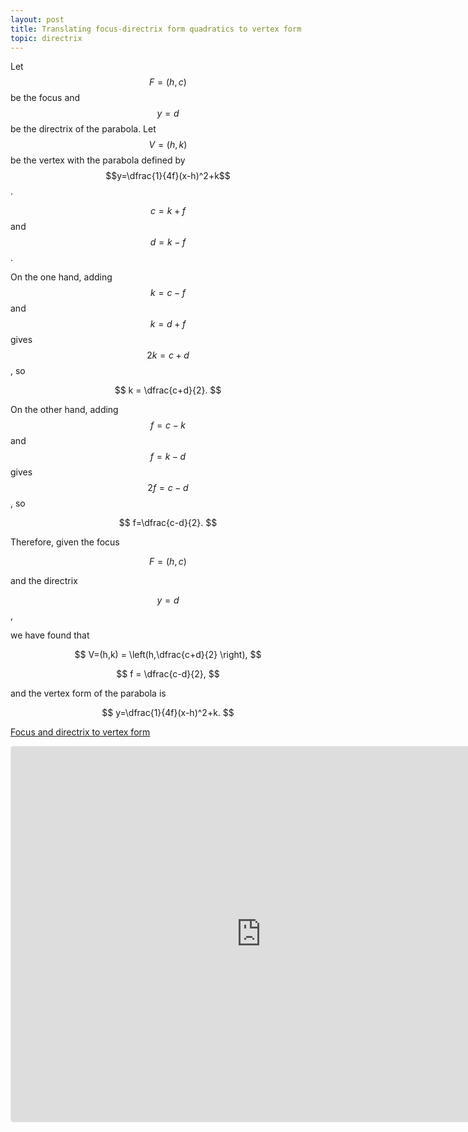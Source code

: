 ```yaml
---
layout: post
title: Translating focus-directrix form quadratics to vertex form
topic: directrix
---
```


Let $$F=(h,c)$$ be the focus and $$y=d$$ be the directrix of the parabola. Let $$V=(h,k)$$ be the vertex with the parabola defined by $$y=\dfrac{1}{4f}(x-h)^2+k$$.

$$c=k+f$$ and $$d=k-f$$.

On the one hand, adding $$k=c-f$$ and $$k=d+f$$ gives $$2k=c+d$$, so

$$
k = \dfrac{c+d}{2}.
$$

On the other hand, adding $$f=c-k$$ and $$f=k-d$$ gives $$2f=c-d$$, so

$$
f=\dfrac{c-d}{2}.
$$

Therefore, given the focus

$$F=(h,c)$$

and the directrix

$$y=d$$,

we have found that

$$
V=(h,k) = \left(h,\dfrac{c+d}{2} \right),
$$

$$
f = \dfrac{c-d}{2},
$$

and the vertex form of the parabola is

$$
y=\dfrac{1}{4f}(x-h)^2+k.
$$

[Focus and directrix to vertex form](https://www.geogebra.org/calculator/znfcubaz)

<iframe src="https://www.geogebra.org/calculator/znfcubaz?embed" width="800" height="600" allowfullscreen style="border: 1px solid #e4e4e4;border-radius: 4px;" frameborder="0"></iframe>